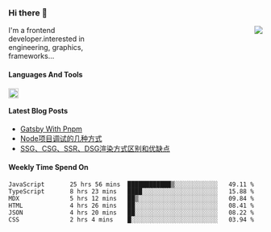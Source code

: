<!--
**zhaohuanyuu/zhaohuanyuu** is a ✨ _special_ ✨ repository because its `README.md` (this file) appears on your GitHub profile.
-->

### Hi there 👋

<picture>
  <source media="(prefers-color-scheme: dark)" srcset="https://github-readme-stats.vercel.app/api?username=zhaohuanyuu&count_private=true&show_icons=true&theme=city_lights">
  <img align="right" src="https://github-readme-stats.vercel.app/api?username=zhaohuanyuu&count_private=true&show_icons=true">
</picture>

<p style="width:45%">I'm a frontend developer.interested in engineering, graphics, frameworks...</p>

#### Languages And Tools

<img align="left" height="20" src="https://skillicons.dev/icons?i=js,ts,nodejs,react,vue,gatsby,materialui,graphql,nestjs,electron,flutter" />

</br>

#### Latest Blog Posts
<!-- BLOG-POST-LIST:START -->
- [Gatsby With Pnpm](https://zhy.gatsbyjs.io/blog/gatsby-pnpm)
- [Node项目调试的几种方式](https://zhy.gatsbyjs.io/blog/node-debug)
- [SSG、CSG、SSR、DSG渲染方式区别和优缺点](https://zhy.gatsbyjs.io/blog/site-rendering)
<!-- BLOG-POST-LIST:END -->

#### Weekly Time Spend On
<!--START_SECTION:waka-->

```text
JavaScript       25 hrs 56 mins  ████████████▒░░░░░░░░░░░░   49.11 %
TypeScript       8 hrs 23 mins   ████░░░░░░░░░░░░░░░░░░░░░   15.88 %
MDX              5 hrs 12 mins   ██▒░░░░░░░░░░░░░░░░░░░░░░   09.84 %
HTML             4 hrs 26 mins   ██░░░░░░░░░░░░░░░░░░░░░░░   08.41 %
JSON             4 hrs 20 mins   ██░░░░░░░░░░░░░░░░░░░░░░░   08.22 %
CSS              2 hrs 4 mins    █░░░░░░░░░░░░░░░░░░░░░░░░   03.94 %
```

<!--END_SECTION:waka-->
